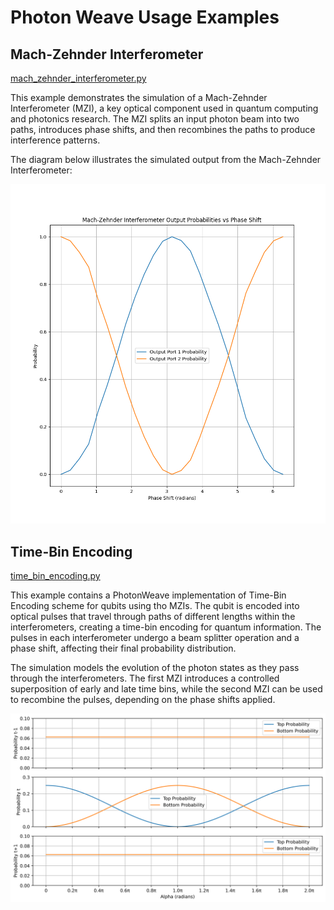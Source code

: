 # Photon Weave Usage Examples

## Mach-Zehnder Interferometer
[mach_zehnder_interferometer.py](./mach_zehnder_interferometer.py)

This example demonstrates the simulation of a Mach-Zehnder Interferometer (MZI), a key optical component used in quantum computing and photonics research. The MZI splits an input photon beam into two paths, introduces phase shifts, and then recombines the paths to produce interference patterns.

The diagram below illustrates the simulated output from the Mach-Zehnder Interferometer:

![Mach-Zehnder Interferometer](plots/mzi.png)

## Time-Bin Encoding
[time_bin_encoding.py](./time_bin_encoding.py)

This example contains a PhotonWeave implementation of Time-Bin Encoding scheme for qubits using tho MZIs. The qubit is encoded into optical pulses that travel through paths of different lengths within the interferometers, creating a time-bin encoding for quantum information. The pulses in each interferometer undergo a beam splitter operation and a phase shift, affecting their final probability distribution.

The simulation models the evolution of the photon states as they pass through the interferometers. The first MZI introduces a controlled superposition of early and late time bins, while the second MZI can be used to recombine the pulses, depending on the phase shifts applied.


![Time-Bin Encoding](plots/time_bin_encoding.png)

